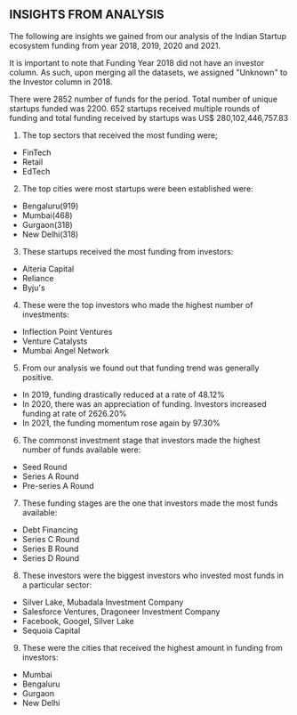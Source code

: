 ## INSIGHTS FROM ANALYSIS
The following are insights we gained from our analysis of the Indian Startup ecosystem funding from year 2018, 2019, 2020 and 2021.

It is important to note that Funding Year 2018 did not have an investor column. As such, upon merging all the datasets, we assigned "Unknown" to the Investor column in 2018.

There were 2852 number of funds for the period. Total number of unique startups funded was 2200. 652 startups received multiple rounds of funding and total funding received by startups was US$ 280,102,446,757.83

1. The top sectors that received the most funding were;
- FinTech
- Retail
- EdTech

2. The top cities were most startups were been established were:
- Bengaluru(919)
- Mumbai(468)
- Gurgaon(318)
- New Delhi(318)

3. These startups received the most funding from investors:
- Alteria Capital
- Reliance
- Byju's

4. These were the top investors who made the highest number of investments:
- Inflection Point Ventures
- Venture Catalysts
- Mumbai Angel Network

5. From our analysis we found out that funding trend was generally positive.
- In 2019, funding drastically reduced at a rate of 48.12%
- In 2020, there was an appreciation of funding. Investors increased funding at rate of 2626.20%
- In 2021, the funding momentum rose again by 97.30%

6. The commonst investment stage that investors made the highest number of funds available were:
- Seed Round
- Series A Round
- Pre-series A Round

7. These funding stages are the one that investors made the most funds available:
- Debt Financing 
- Series C Round
- Series B Round
- Series D Round

8. These investors were the biggest investors who invested most funds in a particular sector:
- Silver Lake, Mubadala Investment Company
- Salesforce Ventures, Dragoneer Investment Company
- Facebook, Googel, Silver Lake
- Sequoia Capital

9. These were the cities that received the highest amount in funding from investors:
- Mumbai
- Bengaluru
- Gurgaon
- New Delhi
